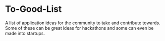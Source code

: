 # To-Good-List
A list of application ideas for the community to take and contribute towards. Some of these can be great ideas for hackathons and some can even be made into startups.

